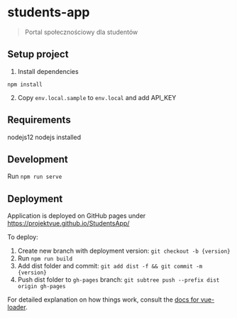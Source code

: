 # students-app

> Portal społecznościowy dla studentów

## Setup project

1. Install dependencies

`npm install`

2. Copy `env.local.sample` to `env.local` and add API_KEY

## Requirements

nodejs12 nodejs installed

## Development

Run `npm run serve`

## Deployment

Application is deployed on GitHub pages under https://projektvue.github.io/StudentsApp/

To deploy:

1. Create new branch with deployment version: `git checkout -b {version}`
2. Run `npm run build`
3. Add dist folder and commit: `git add dist -f && git commit -m {version}`
4. Push dist folder to `gh-pages` branch: `git subtree push --prefix dist origin gh-pages`

For detailed explanation on how things work, consult the [docs for vue-loader](http://vuejs.github.io/vue-loader).

